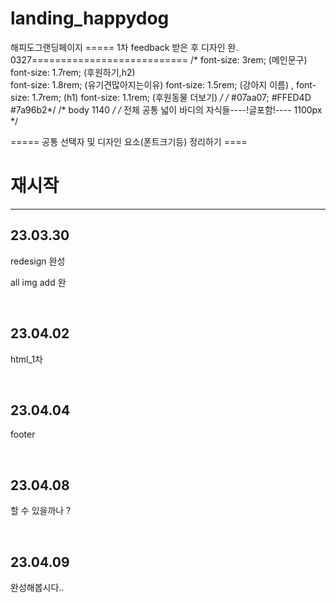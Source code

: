 # landing_happydog
해피도그랜딩페이지
===== 1차 feedback 받은 후 디자인 완. 0327===========================
/* 
font-size: 3rem; (메인문구) 
font-size: 1.7rem; (후원하기,h2)  
font-size: 1.8rem; (유기견많아지는이유)
font-size: 1.5rem; (강아지 이름) , 
font-size: 1.7rem; (h1) 
font-size: 1.1rem; (후원동물 더보기)
*/
/* #07aa07;  #FFED4D  #7a96b2*/
/* body 1140 */
/* 전체 공통 넓이 바디의 자식들----!글포함!---- 1100px */

===== 공통 선택자 및 디자인 요소(폰트크기등) 정리하기 ====

<h1>재시작</h1>
<hr>
<h2>23.03.30</h2>
<p>redesign 완성</p>
<p>all img add 완</p>

<br>
<h2>23.04.02</h2>
<p>html_1차 </p>

<br>
<h2>23.04.04</h2>
<p>footer  </p>

<br>
<h2>23.04.08</h2>
<p>할 수 있을까나 ?</p>

<br>
<h2>23.04.09</h2>
<p>완성해봅시다..</p>
